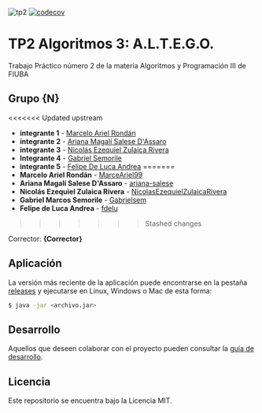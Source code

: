 ![tp2](https://github.com/grupoAlgo3/algo3_tp2/actions/workflows/build.yml/badge.svg) [![codecov](https://codecov.io/gh/grupoAlgo3/algo3_tp2/branch/master/graph/badge.svg)](https://codecov.io/gh/grupoAlgo3/algo3_tp2)

# TP2 Algoritmos 3: A.L.T.E.G.O.

Trabajo Práctico número 2 de la materia Algoritmos y Programación III de FIUBA

## Grupo {N}

<<<<<<< Updated upstream
* **integrante 1** - [Marcelo Ariel Rondán](https://github.com/MarceAriel99)
* **integrante 2** - [Ariana Magalí Salese D'Assaro](https://github.com/ariana-salese)
* **integrante 3** - [Nicolás Ezequiel Zulaica Rivera](https://github.com/NicolasEzequielZulaicaRivera)
* **Integrante 4** - [Gabriel Semorile](https://github.com/Gabrielsem)
* **integrante 5** - [Felipe De Luca Andrea](https://github.com/fdelu)
=======
* **Marcelo Ariel Rondán** - [MarceAriel99](https://github.com/MarceAriel99)
* **Ariana Magalí Salese D'Assaro** - [ariana-salese](https://github.com/ariana-salese)
* **Nicolás Ezequiel Zulaica Rivera** - [NicolasEzequielZulaicaRivera](https://github.com/NicolasEzequielZulaicaRivera)
* **Gabriel Marcos Semorile** - [Gabrielsem](https://github.com/Gabrielsem)
* **Felipe de Luca Andrea** - [fdelu](https://github.com/fdelu)
>>>>>>> Stashed changes

Corrector: **{Corrector}**

## Aplicación

La versión más reciente de la aplicación puede encontrarse en la pestaña [releases](https://github.com/grupoAlgo3/algo3_tp2/releases/latest) y ejecutarse en Linux, Windows o Mac de esta forma:

```bash
$ java -jar <archivo.jar>
```

## Desarrollo

Aquellos que deseen colaborar con el proyecto pueden consultar la [guía de desarrollo](./docs/Desarrollo.md).

## Licencia

Este repositorio se encuentra bajo la Licencia MIT.


